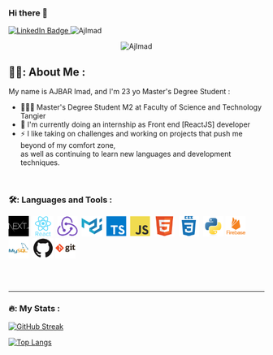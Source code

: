 ### Hi there 👋

<div id="badges">
   <a href="https://www.linkedin.com/in/imad-ajbar-09a77720b/">
    <img src="https://img.shields.io/badge/LinkedIn-blue?style=flat&logo=linkedin&logoColor=white" alt="LinkedIn Badge"/>
  </a>
   <img src="https://komarev.com/ghpvc/?username=AjImad&label=Profile%20views&color=0e75b6&style=flat" alt="AjImad" />
</div>

<p align="center">
   <img src="https://svgshare.com/i/jkY.svg" width="600" height="250" alt="AjImad"/>
</p>


## 👨‍💻: About Me : 
My name is AJBAR Imad, and I'm 23 yo Master's Degree Student :
- 👨🏻‍🎓 Master's Degree Student M2 at Faculty of Science and Technology Tangier
- 🔭 I'm currently doing an internship as Front end [ReactJS]  developer
- ⚡ I like taking on challenges and working on projects that push me beyond of my comfort zone,<br>
     as well as continuing to learn new languages and development techniques.
<br>

### 🛠️: Languages and Tools :
<div>
   <img src="https://github.com/devicons/devicon/blob/master/icons/nextjs/nextjs-original-wordmark.svg" style="filter: invert(1)" title="NextJs" alt="NextJs" width="40" height="40"/>&nbsp;
  <img src="https://github.com/devicons/devicon/blob/master/icons/react/react-original-wordmark.svg" title="React" alt="React" width="40" height="40"/>&nbsp;
  <img src="https://github.com/devicons/devicon/blob/master/icons/redux/redux-original.svg" title="Redux" alt="Redux " width="40" height="40"/>&nbsp;
  <img src="https://github.com/devicons/devicon/blob/master/icons/materialui/materialui-original.svg" title="Material UI" alt="Material UI" width="40"     height="40"/>&nbsp;
  <img src="https://github.com/devicons/devicon/blob/master/icons/typescript/typescript-plain.svg" title="Typescript" alt="Typescript" width="40" height="40"/>&nbsp;
  <img src="https://github.com/devicons/devicon/blob/master/icons/javascript/javascript-original.svg" title="JavaScript" alt="JavaScript" width="40" height="40"/>&nbsp;
  <img src="https://github.com/devicons/devicon/blob/master/icons/html5/html5-original.svg" title="HTML5" alt="HTML" width="40" height="40"/>&nbsp;
  <img src="https://github.com/devicons/devicon/blob/master/icons/css3/css3-plain-wordmark.svg"  title="CSS3" alt="CSS" width="40" height="40"/>&nbsp;
   <img src="https://github.com/devicons/devicon/blob/master/icons/python/python-original.svg" title="Python" **alt="Python" width="40" height="40"/>
  <img src="https://github.com/devicons/devicon/blob/master/icons/firebase/firebase-plain-wordmark.svg" title="Firebase" alt="Firebase" width="40" height="40"/>&nbsp;
  <img src="https://github.com/devicons/devicon/blob/master/icons/mysql/mysql-original-wordmark.svg" title="MySQL"  alt="MySQL" width="40" height="40"/>&nbsp;
   <img src="https://github.com/devicons/devicon/blob/master/icons/github/github-original.svg" title="Github" **alt="Github" width="40" height="40"/>
  <img src="https://github.com/devicons/devicon/blob/master/icons/git/git-original-wordmark.svg" title="Git" **alt="Git" width="40" height="40"/>
</div>

<br><br>

---

### 🔥: My Stats :

[![GitHub Streak](http://github-readme-streak-stats.herokuapp.com?user=AjImad&theme=dark&background=000000)](https://git.io/streak-stats)

[![Top Langs](https://github-readme-stats.vercel.app/api/top-langs/?username=AjImad)](https://github.com/anuraghazra/github-readme-stats)





